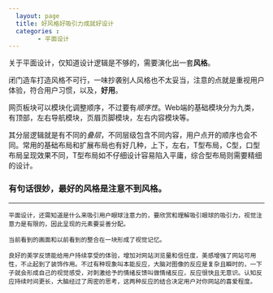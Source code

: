 ```yaml
---
  layout: page
  title: 好风格好吸引力成就好设计
  categories :
        - 平面设计
---
```

 
 关于平面设计，仅知道设计逻辑是不够的，需要演化出一套**风格**。
 
 闭门造车打造风格不可行，一味抄袭别人风格也不太妥当，注意的点就是重视用户体验，符合用户习惯，以及，**好用**。
 
 网页板块可以模块化调整顺序，不过要有*顺序性*。Web端的基础模块分为九类，有顶部，左右导航模块，页眉页脚模块，左右内容模块等。
 
 其分层逻辑就是有不同的*叠层*，不同层级包含不同内容，用户点开的顺序也会不同。常用的基础布局和扩展布局也有好几种，上下，左右，T型布局，C型，口型布局呈现效果不同，T型布局如不仔细设计容易陷入平庸，综合型布局则需要精细的设计。
 
 
 
 ### 有句话很妙，最好的风格是注意不到风格。
 
 ---
 
    平面设计，还需知道是什么来吸引用户眼球注意力的，要欣赏和理解吸引眼球的吸引力，视觉注意力是有限的，因此呈现的元素要妥善分配。
    
    当前看到的画面和以前看到的整合在一块形成了视觉记忆。
    
    良好的美学反馈能给用户持续享受的体验，增加对网站浏览量和信任度，美感增强了网站可用性，不止起到了装饰作用。不过有种现象叫本能反应，大脑对图像的反应是复杂且瞬时的，一下子就会形成自己的视觉感受，对刺激给予的情绪反馈叫做情绪反应，反应很快且无意识。认知反应持续时间更长，大脑经过了周密的思考，这两种反应的结合决定用户对你网站的喜爱程度。
    
    
    